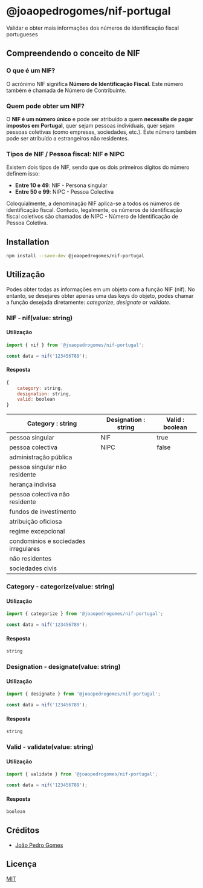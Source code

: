 # @joaopedrogomes/nif-portugal

Validar e obter mais informações dos números de identificação fiscal portugueses

## Compreendendo o conceito de NIF

### O que é um NIF?
O acrónimo NIF significa **Número de Identificação Fiscal**. Este número também é chamada de Número de Contribuinte.

### Quem pode obter um NIF?
O **NIF é um número único** e pode ser atribuído a quem **necessite de pagar impostos em Portugal**, quer sejam pessoas individuais, quer sejam pessoas coletivas (como empresas, sociedades, etc.). Este número também pode ser atribuído a estrangeiros não residentes.

### Tipos de NIF / Pessoa fiscal: NIF e NIPC
Existem dois tipos de NIF, sendo que os dois primeiros dígitos do número definem isso:

- **Entre 10 e 49**: NIF - Persona singular
- **Entre 50 e 99**: NIPC - Pessoa Colectiva

Coloquialmente, a denominação NIF aplica-se a todos os números de identificação fiscal. Contudo, legalmente, os números de identificação fiscal coletivos são chamados de NIPC - Número de Identificação de Pessoa Coletiva.

## Installation

```bash
npm install --save-dev @joaopedrogomes/nif-portugal
```

## Utilização

Podes obter todas as informações em um objeto com a função NIF (nif). No entanto, se desejares obter apenas uma das keys do objeto, podes chamar a função desejada diretamente: _categorize_, _designate_ or _validate_.

### NIF - nif(value: string)

#### Utilização

```js
import { nif } from '@joaopedrogomes/nif-portugal';

const data = nif('123456789');
```

#### Resposta

```js
{
    category: string,
    designation: string,
    valid: boolean
}
```

| Category : string | Designation  : string| Valid : boolean |
|---|---|---|
| pessoa singular | NIF | true |
| pessoa colectiva | NIPC | false |
| administração pública | | |
| pessoa singular não residente | | |
| herança indivisa | | |
| pessoa colectiva não residente | | |
| fundos de investimento | | |
| atribuição oficiosa | | |
| regime excepcional | | |
| condominios e sociedades irregulares | | |
| não residentes | | |
| sociedades civis | | |

### Category - categorize(value: string)

#### Utilização

```js
import { categorize } from '@joaopedrogomes/nif-portugal';

const data = nif('123456789');
```

#### Resposta

```js
string
```

### Designation - designate(value: string)

#### Utilização

```js
import { designate } from '@joaopedrogomes/nif-portugal';

const data = nif('123456789');
```

#### Resposta

```js
string
```

### Valid - validate(value: string)

#### Utilização

```js
import { validate } from '@joaopedrogomes/nif-portugal';

const data = nif('123456789');
```

#### Resposta

```js
boolean
```


## Créditos

- [João Pedro Gomes](https://joaopedrogomes.dev)

## Licença

[MIT](./license)